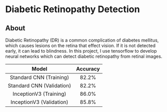# Diabetic Retinopathy Detection

## About

Diabetic Retinopathy (DR) is a common complication of diabetes mellitus, which causes lesions on the retina that effect vision. If it is not detected early, it can lead to blindness. In this project, I use tensorflow to develop neural networks which can detect diabetic retinopathy from retinal images. 

| Model | Accuracy |
| :-----: | :-----: |
| Standard CNN (Training) | 82.2% |
| Standard CNN (Validation) | 82.2% |
| InceptionV3 (Training) | 86.0% |
| InceptionV3 (Validation) | 85.8% |


